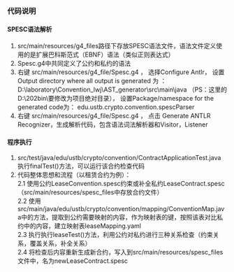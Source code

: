### 代码说明

#### SPESC语法解析

1. src/main/resources/g4_files路径下存放SPESC语法文件，语法文件定义使用的是‌扩展巴科斯范式（EBNF）语法（类似正则表达式）
2. Spesc.g4中共同定义了公约和私约的语法
3. 右键 src/main/resources/g4_file/Spesc.g4 ， 选择Configure Antlr， 设置Output directory where all output is generated 为
   ： D:\laboratory\Convention_lwj\AST_generator\src\main\java （PS：这里的D:\202bin\要修改为项目绝对目录），
   设置Package/namespace for the generated code为： edu.ustb.crypto.convention.spescParser
4. 右键 src/main/resources/g4_file/Spesc.g4 ， 点击 Generate ANTLR Recognizer，生成解析代码，包含语法词法解析器和Visitor，Listener

#### 程序执行

1. src/test/java/edu/ustb/crypto/convention/ContractApplicationTest.java
   执行finalTest()方法，可以运行该合约检查代码
2. 代码整体思想和流程（以租赁合约为例）：  
   2.1 使用公约LeaseConvention.spesc约束或补全私约LeaseContract.spesc（src/main/resources/spesc_files中存放合约文件）  
   2.2
   使用src/main/java/edu/ustb/crypto/convention/mapping/ConventionMap.java中的方法，提取到公约需要映射的内容，作为映射表的键，按照该表对比私约中的内容，建立映射表leaseMapping.yaml  
   2.3 执行执行leaseTest()方法，利用公约对私约进行三种关系检查（约束关系，覆盖关系，补全关系）  
   2.4 将检查后内容重新生成新合约，写入到src/main/resources/spesc_files文件中，名为newLeaseContract.spesc  
